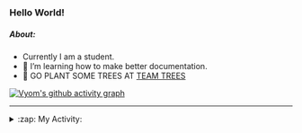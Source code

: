 ### Hello World!

##### About:
- Currently I am a student.
- 🌱 I’m learning how to make better documentation.
- 🌱 GO PLANT SOME TREES AT [TEAM TREES](https://teamtrees.org/)

[![Vyom's github activity graph](https://activity-graph.herokuapp.com/graph?username=Vyvy-vi)](https://github.com/ashutosh00710/github-readme-activity-graph)

---
<details>
  <summary>:zap: My Activity:</summary>
  
<!--START_SECTION:waka-->
![Code Time](http://img.shields.io/badge/Code%20Time-961%20hrs%206%20mins-blue)

**I'm a Night 🦉** 

```text
🌞 Morning    96 commits     ███░░░░░░░░░░░░░░░░░░░░░░   13.69% 
🌆 Daytime    170 commits    ██████░░░░░░░░░░░░░░░░░░░   24.25% 
🌃 Evening    229 commits    ████████░░░░░░░░░░░░░░░░░   32.67% 
🌙 Night      206 commits    ███████░░░░░░░░░░░░░░░░░░   29.39%

```
📅 **I'm Most Productive on Sunday** 

```text
Monday       100 commits    ███░░░░░░░░░░░░░░░░░░░░░░   14.27% 
Tuesday      115 commits    ████░░░░░░░░░░░░░░░░░░░░░   16.41% 
Wednesday    85 commits     ███░░░░░░░░░░░░░░░░░░░░░░   12.13% 
Thursday     103 commits    ███░░░░░░░░░░░░░░░░░░░░░░   14.69% 
Friday       105 commits    ███░░░░░░░░░░░░░░░░░░░░░░   14.98% 
Saturday     76 commits     ██░░░░░░░░░░░░░░░░░░░░░░░   10.84% 
Sunday       117 commits    ████░░░░░░░░░░░░░░░░░░░░░   16.69%

```


📊 **This Week I Spent My Time On** 

```text
🔥 Editors: 
VS Code                  11 hrs 14 mins      █████████████████████████   100.0%

🐱‍💻 Projects: 
CSF                      6 hrs 28 mins       ██████████████░░░░░░░░░░░   57.59% 
attendance-management-sys4 hrs 34 mins       ██████████░░░░░░░░░░░░░░░   40.64% 
praise                   11 mins             ░░░░░░░░░░░░░░░░░░░░░░░░░   1.77%

```


 Last Updated on 15/11/2022 13:21:40 UTC
<!--END_SECTION:waka-->
</details>
